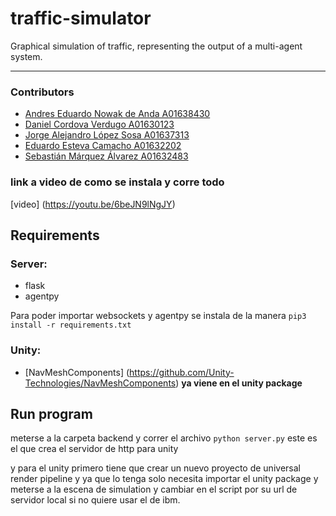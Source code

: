 # traffic-simulator

Graphical simulation of traffic, representing the output of a multi-agent system.

---

### Contributors

- [Andres Eduardo Nowak de Anda A01638430](https://github.com/andresnowak)
- [Daniel Cordova Verdugo A01630123](https://github.com/DanielCordovaV)
- [Jorge Alejandro López Sosa A01637313](https://github.com/jloftw)
- [Eduardo Esteva Camacho A01632202](https://github.com/A01632202)
- [Sebastián Márquez Álvarez A01632483](https://github.com/SebastianMarAlv)

### link a video de como se instala y corre todo
[video] (https://youtu.be/6beJN9lNgJY)

## Requirements
### Server:
- flask
- agentpy

Para poder importar websockets y agentpy se instala de la manera
```pip3 install -r requirements.txt```

### Unity:
- [NavMeshComponents] (https://github.com/Unity-Technologies/NavMeshComponents) **ya viene en el unity package**

## Run program
meterse a la carpeta backend y correr el archivo
```python server.py```
este es el que crea el servidor de http para unity

y para el unity primero tiene que crear un nuevo proyecto de universal render pipeline y ya que lo tenga solo necesita importar el unity package y meterse a la escena de simulation y cambiar en el script por su url de servidor local si no quiere usar el de ibm.